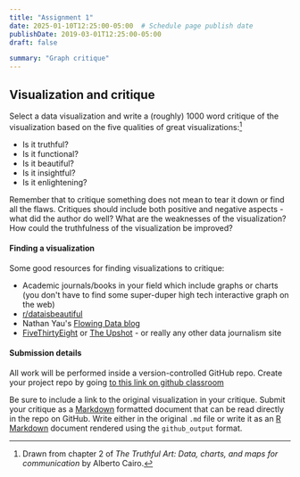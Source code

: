 ```yaml
---
title: "Assignment 1"
date: 2025-01-10T12:25:00-05:00  # Schedule page publish date
publishDate: 2019-03-01T12:25:00-05:00
draft: false

summary: "Graph critique"
---
```


<!--## Part 1: Visualization critique (5 points)-->

## Visualization and critique

Select a data visualization and write a (roughly) 1000 word critique of the visualization based on the five qualities of great visualizations:[^1]

-   Is it truthful?
-   Is it functional?
-   Is it beautiful?
-   Is it insightful?
-   Is it enlightening?

Remember that to critique something does not mean to tear it down or find all the flaws. Critiques should include both positive and negative aspects - what did the author do well? What are the weaknesses of the visualization? How could the truthfulness of the visualization be improved?

#### Finding a visualization

Some good resources for finding visualizations to critique:

-   Academic journals/books in your field which include graphs or charts (you don't have to find some super-duper high tech interactive graph on the web)
-   [r/dataisbeautiful](https://www.reddit.com/r/dataisbeautiful/)
-   Nathan Yau's [Flowing Data blog](http://flowingdata.com/)
-   [FiveThirtyEight](https://fivethirtyeight.com/) or [The Upshot](https://www.nytimes.com/section/upshot) - or really any other data journalism site

#### Submission details

All work will be performed inside a version-controlled GitHub repo. Create your project repo by going [to this link on github classroom](https://classroom.github.com/a/fLOfyUGC)

Be sure to include a link to the original visualization in your critique. Submit your critique as a [Markdown](http://daringfireball.net/projects/markdown/basics) formatted document that can be read directly in the repo on GitHub. Write either in the original `.md` file or write it as an [R Markdown](http://rmarkdown.rstudio.com/) document rendered using the `github_output` format.

<!--## Part 2: `ggplot2` and the grammar of graphics (10 points)-->

[^1]: Drawn from chapter 2 of *The Truthful Art: Data, charts, and maps for communication* by Alberto Cairo.
